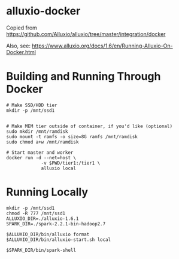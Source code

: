 # alluxio-docker

Copied from https://github.com/Alluxio/alluxio/tree/master/integration/docker

Also, see: https://www.alluxio.org/docs/1.6/en/Running-Alluxio-On-Docker.html

# Building and Running Through Docker
```
# Make SSD/HDD tier
mkdir -p /mnt/ssd1


# Make MEM tier outside of container, if you'd like (optional)
sudo mkdir /mnt/ramdisk
sudo mount -t ramfs -o size=8G ramfs /mnt/ramdisk
sudo chmod a+w /mnt/ramdisk
```

```
# Start master and worker
docker run -d --net=host \
             -v $PWD/tier1:/tier1 \
             alluxio local
```

# Running Locally

```
mkdir -p /mnt/ssd1
chmod -R 777 /mnt/ssd1
ALLUXIO_DIR=./alluxio-1.6.1
SPARK_DIR=./spark-2.2.1-bin-hadoop2.7

$ALLUXIO_DIR/bin/alluxio format
$ALLUXIO_DIR/bin/alluxio-start.sh local

$SPARK_DIR/bin/spark-shell
```

